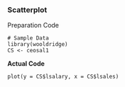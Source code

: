 ### Scatterplot
Preparation Code
```
# Sample Data
library(wooldridge)
CS <- ceosal1
```
**Actual Code**
```
plot(y = CS$lsalary, x = CS$lsales)
```
